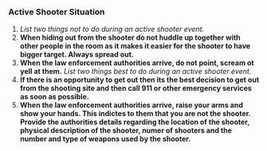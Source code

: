 ### Active Shooter Situation
1. *List two things not to do during an active shooter event.*
  1. **When hiding out from the shooter do not huddle up together with other people in the room as it makes it easier for the shooter to have 
  bigger target. Always spread out.**
  2. **When the law enforcement authorities arrive, do not point, scream ot yell at them.**
  *List two things best to do during an active shooter event.*
  1. **If there is an opportunity to get out then its the best decision to get out from the shooting site and then call 911 or other emergency
  services as soon as possible.**
  2. **When the law enforcement authorities arrive, raise your arms and show your hands. This indictes to them that you are not the shooter. 
  Provide the authorities details regarding the location of the shooter, physical description of the shooter, numer of shooters and the number
  and type of weapons used by the shooter.**
